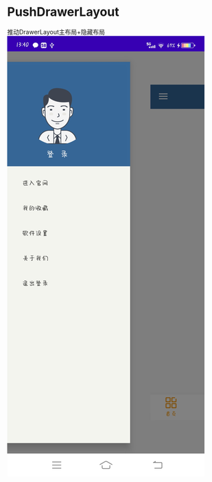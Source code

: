 # PushDrawerLayout
推动DrawerLayout主布局+隐藏布局
![image](https://raw.githubusercontent.com/GuiZhouAndroid/PushDrawerLayout/master/Picture.jpg)
